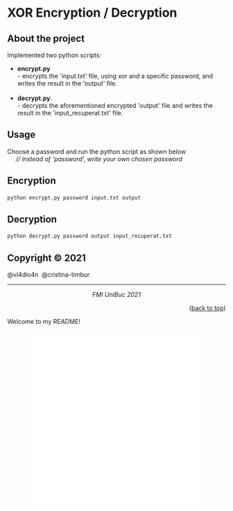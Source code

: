 # XOR Encryption / Decryption 
## About the project
Implemented two python scripts: 
- **encrypt.py**  
             - encrypts the 'input.txt' file, using xor and a specific password, and writes the result in the 'output' file.
            </br>
            </br>
- **decrypt.py**.  
             - decrypts the aforementioned encrypted 'output' file and writes the result in the 'input_recuperat.txt' file.

## Usage

Choose a password and run the python script as shown below    
  *&nbsp;&nbsp;&nbsp;&nbsp; // instead of 'password', write your own chosen password*

## Encryption

```bash
python encrypt.py password input.txt output
```


## Decryption
```bash
python decrypt.py password output input_recuperat.txt
```
## Copyright © 2021

@vl4dio4n &nbsp;@cristina-timbur 

***
*<p align="center"><a>FMI UniBuc 2021</a></p>*

<p align="right">(<a href="#top">back to top</a>)</p>

Welcome to my README!

<div align="center">
    <img src="example.svg" width="400" height="400" alt="css-in-readme">
</div>
